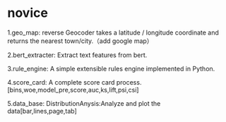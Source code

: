 # novice

1.geo_map: reverse Geocoder takes a latitude / longitude coordinate and returns the nearest town/city.（add google map）

2.bert_extracter: Extract text features from bert.

3.rule_engine: A simple extensible rules engine implemented in Python.

4.score_card: A complete score card process.[bins,woe,model_pre,score,auc,ks,lift,psi,csi]

5.data_base: DistributionAnysis:Analyze and plot the data[bar,lines,page,tab]

